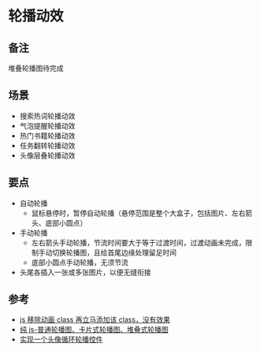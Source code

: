 # 轮播动效

## 备注

堆叠轮播图待完成

## 场景

- 搜索热词轮播动效
- 气泡提醒轮播动效
- 热门书籍轮播动效
- 任务翻转轮播动效
- 头像层叠轮播动效

## 要点

- 自动轮播
  - 鼠标悬停时，暂停自动轮播（悬停范围是整个大盒子，包括图片、左右箭头、底部小圆点）
- 手动轮播
  - 左右箭头手动轮播，节流时间要大于等于过渡时间，过渡动画未完成，限制手动切换轮播图，且给首尾边缘处理留足时间
  - 底部小圆点手动轮播，无须节流
- 头尾各插入一张或多张图片，以便无缝衔接

## 参考

- [js 移除动画 class 再立马添加该 class，没有效果](https://segmentfault.com/q/1010000010651887)
- [纯 js-普通轮播图、卡片式轮播图、堆叠式轮播图](https://juejin.cn/post/6844903939159277576)
- [实现一个头像循环轮播控件](https://blog.csdn.net/hongli_sun/article/details/125878468)
